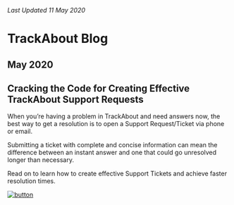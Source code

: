 *Last Updated 11 May 2020*

# TrackAbout Blog 
## May 2020

## Cracking the Code for Creating Effective TrackAbout Support Requests

When you’re having a problem in TrackAbout and need answers now, the best way to get a resolution is to open a Support Request/Ticket via phone or email. 

Submitting a ticket with complete and concise information can mean the difference between an instant answer and one that could go unresolved longer than necessary.  

Read on to learn how to create effective Support Tickets and achieve faster resolution times.

[![button](https://cdn2.hubspot.net/hubfs/5113190/TrackAbout%20Blog%20Icon.png)](https://corp.trackabout.com/blog/support-tickets-how-to)




